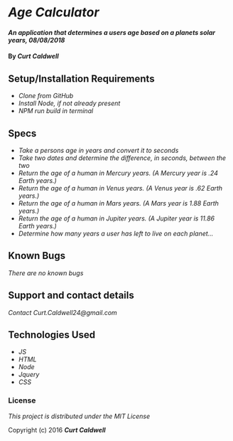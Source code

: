 # _Age Calculator_

#### _An application that determines a users age based on a planets solar years, 08/08/2018_

#### By _**Curt Caldwell**_


## Setup/Installation Requirements

* _Clone from GitHub_
* _Install Node, if not already present_
* _NPM run build in terminal_

## Specs

* _Take a persons age in years and convert it to seconds_
* _Take two dates and determine the difference, in seconds, between the two_
* _Return the age of a human in Mercury years. (A Mercury year is .24 Earth years.)_
* _Return the age of a human in Venus years. (A Venus year is .62 Earth years.)_
* _Return the age of a human in Mars years. (A Mars year is 1.88 Earth years.)_
* _Return the age of a human in Jupiter years. (A Jupiter year is 11.86 Earth years.)_
* _Determine how many years a user has left to live on each planet…_


## Known Bugs

_There are no known bugs_

## Support and contact details

_Contact Curt.Caldwell24@gmail.com_

## Technologies Used

* _JS_
* _HTML_
* _Node_
* _Jquery_
* _CSS_

### License

*This project is distributed under the MIT License*

Copyright (c) 2016 **_Curt Caldwell_**
